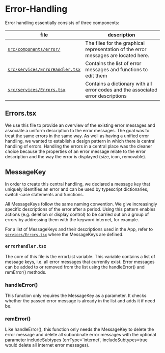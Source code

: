# Error-Handling

Error handling essentially consists of three components:

| file                                                             | description                                                                        |
| ---------------------------------------------------------------- | ---------------------------------------------------------------------------------- |
| [`src/components/error/`](src/components/error)                  | The files for the graphical representation of the error messages are located here. |
| [`src/services/ErrorHandler.tsx`](src/services/ErrorHandler.tsx) | Contains the list of error messages and functions to edit them                     |
| [`src/services/Errors.tsx`](src/services/Errors.tsx)             | Contains a dictionary with all error codes and the associated error descriptions   |

## Errors.tsx

We use this file to provide an overview of the existing error messages and associate a uniform description to the error messages. The goal was to treat the same errors in the same way. As well as having a unified error handling, we wanted to establish a design pattern in which there is central handling of errors. Handling the errors in a central place was the cleaner choice because the properties of an error message relate to the error description and the way the error is displayed (size, icon, removable).

## MessageKey

In order to create this central handling, we declared a message key that uniquely identifies an error and can be used by typescript dictionaries, switch-case statements and functions.

All MessageKeys follow the same naming convention. We give increasingly specific descriptions of the error after a period.
Using this pattern enables actions (e.g. deletion or display control) to be carried out on a group of errors by addressing them with the keyword internet, for example.

For a list of MessageKeys and their descriptions used in the App, refer to [`services/Errors.tsx`](../services/Errors.tsx) where the MessageKeys are defined.

### `errorhandler.tsx`

The core of this file is the errorList variable. This variable contains a list of message keys, i.e. all error messages that currently exist. Error messages can be added to or removed from the list using the handleError() and remError() methods.

### handleError()

This function only requires the MessageKey as a parameter. It checks whether the passed error message is already in the list and adds it if need be.

### remError()

Like handleError(), this function only needs the MessageKey to delete the error message and delete all subordinate error messages with the optional parameter includeSubtypes (errType='internet', includeSubtypes=true would delete all internet error messages).
